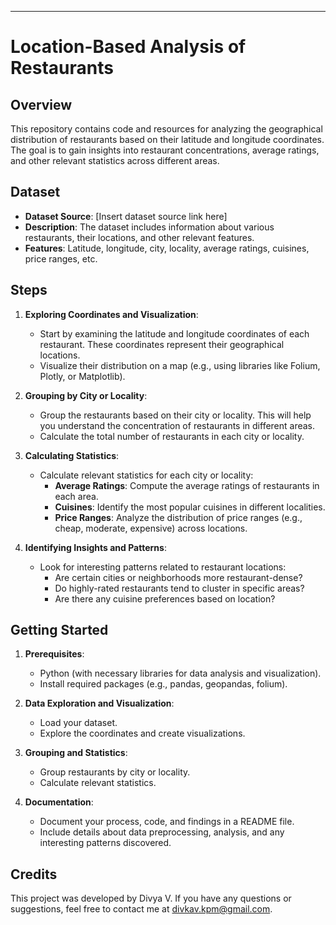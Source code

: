 

---

# Location-Based Analysis of Restaurants

## Overview

This repository contains code and resources for analyzing the geographical distribution of restaurants based on their latitude and longitude coordinates. The goal is to gain insights into restaurant concentrations, average ratings, and other relevant statistics across different areas.

## Dataset

- **Dataset Source**: [Insert dataset source link here]
- **Description**: The dataset includes information about various restaurants, their locations, and other relevant features.
- **Features**: Latitude, longitude, city, locality, average ratings, cuisines, price ranges, etc.

## Steps

1. **Exploring Coordinates and Visualization**:
   - Start by examining the latitude and longitude coordinates of each restaurant. These coordinates represent their geographical locations.
   - Visualize their distribution on a map (e.g., using libraries like Folium, Plotly, or Matplotlib).

2. **Grouping by City or Locality**:
   - Group the restaurants based on their city or locality. This will help you understand the concentration of restaurants in different areas.
   - Calculate the total number of restaurants in each city or locality.

3. **Calculating Statistics**:
   - Calculate relevant statistics for each city or locality:
     - **Average Ratings**: Compute the average ratings of restaurants in each area.
     - **Cuisines**: Identify the most popular cuisines in different localities.
     - **Price Ranges**: Analyze the distribution of price ranges (e.g., cheap, moderate, expensive) across locations.

4. **Identifying Insights and Patterns**:
   - Look for interesting patterns related to restaurant locations:
     - Are certain cities or neighborhoods more restaurant-dense?
     - Do highly-rated restaurants tend to cluster in specific areas?
     - Are there any cuisine preferences based on location?

## Getting Started

1. **Prerequisites**:
   - Python (with necessary libraries for data analysis and visualization).
   - Install required packages (e.g., pandas, geopandas, folium).

2. **Data Exploration and Visualization**:
   - Load your dataset.
   - Explore the coordinates and create visualizations.

3. **Grouping and Statistics**:
   - Group restaurants by city or locality.
   - Calculate relevant statistics.

4. **Documentation**:
   - Document your process, code, and findings in a README file.
   - Include details about data preprocessing, analysis, and any interesting patterns discovered.
## Credits

This project was developed by Divya V. If you have any questions or suggestions, feel free to contact me at divkav.kpm@gmail.com.
